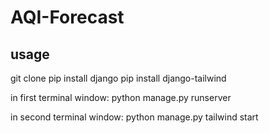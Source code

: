 # AQI-Forecast
## usage

git clone 
pip install django
pip install django-tailwind

in first terminal window:
python manage.py runserver

in second terminal window:
python manage.py tailwind start
